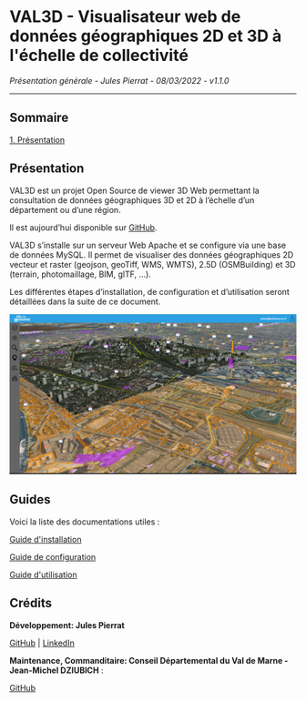 # VAL3D - Visualisateur web de données géographiques 2D et 3D à l'échelle de collectivité

*Présentation générale - Jules Pierrat - 08/03/2022 - v1.1.0*

-----------------------------------------------

## Sommaire
[1. Présentation](#Présentation)

## Présentation

VAL3D est un projet Open Source de viewer 3D Web permettant la consultation de données géographiques 3D et 2D à l’échelle d’un département ou d’une région.

Il est aujourd’hui disponible sur [GitHub](https://Github.com/JulesPierrat/VAL3D).

VAL3D s’installe sur un serveur Web Apache et se configure via une base de données MySQL. Il permet de visualiser des données géographiques 2D vecteur et raster (geojson, geoTiff, WMS, WMTS), 2.5D (OSMBuilding) et 3D (terrain, photomaillage, BIM, glTF, …).

Les différentes étapes d’installation, de configuration et d’utilisation seront détaillées dans la suite de ce document.

<img src="media/img/doc/val3d_presentation.png">

## Guides

Voici la liste des documentations utiles :

[Guide d'installation](./INSTALLATION.md)

[Guide de configuration](./CONFIGURATION.md)

[Guide d'utilisation](./UTILISATION.md)

## Crédits
__Développement: Jules Pierrat__

[GitHub](https://github.com/JulesPierrat/VAL3D) | [LinkedIn](https://www.linkedin.com/in/jules-pierrat-107522197/)

__Maintenance, Commanditaire: Conseil Départemental du Val de Marne - Jean-Michel DZIUBICH__ :

[GitHub](https://github.com/sigec94/VAL3D)

